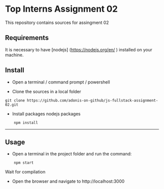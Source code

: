 # Top Interns Assignment 02

This repository contains sources for assingment 02

## Requirements
It is necessary to have [nodejs] (https://nodejs.org/en/
) installed on your machine.


## Install
* Open a terminal / command prompt / powershell

* Clone the sources in a local folder
```
git clone https://github.com/adonis-on-github/js-fullstack-assignment-02.git
```

* Install packages nodejs packages
```
    npm install
```

---

## Usage
* Open a terminal in the project folder and run the command:
```
    npm start
```

Wait for compilation

* Open the browser and navigate to http://localhost:3000

